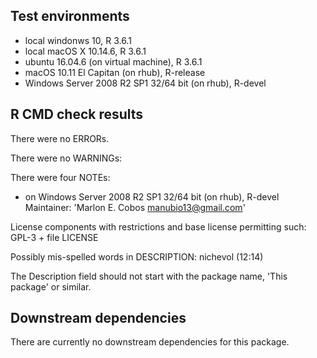 ## Test environments
* local windonws 10, R 3.6.1
* local macOS X 10.14.6, R 3.6.1
* ubuntu 16.04.6 (on virtual machine), R 3.6.1
* macOS 10.11 El Capitan (on rhub), R-release
* Windows Server 2008 R2 SP1 32/64 bit (on rhub), R-devel


## R CMD check results
There were no ERRORs. 

There were no WARNINGs:

There were four NOTEs:

* on Windows Server 2008 R2 SP1 32/64 bit (on rhub), R-devel
Maintainer: 'Marlon E. Cobos <manubio13@gmail.com>'

License components with restrictions and base license permitting such:
  GPL-3 + file LICENSE

Possibly mis-spelled words in DESCRIPTION:
  nichevol (12:14)

The Description field should not start with the package name,
  'This package' or similar.


## Downstream dependencies
There are currently no downstream dependencies for this package.
